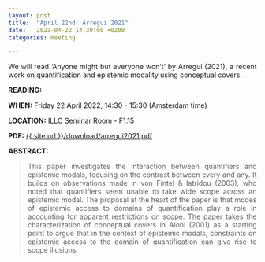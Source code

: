 ```yaml
---
layout: post
title:  "April 22nd: Arregui 2021" 
date:   2022-04-22 14:30:00 +0200
categories: meeting

---
```


<p style="text-align: justify;">
We will read ‘Anyone might but everyone won’t’ by Arregui (2021), a recent work on quantification and epistemic modality using conceptual covers.</p>

<b> READING:</b> 

<b> WHEN:</b>  Friday 22 April 2022, 14:30 - 15:30 (Amsterdam time)

<b> LOCATION:</b> ILLC Seminar Room - F1.15

<b> PDF:</b>  <a href="{{ site.url }}/download/arregui2021.pdf"  target="_blank" rel="noopener noreferrer">{{ site.url }}/download/arregui2021.pdf</a>



<b> ABSTRACT: </b>

<blockquote>
<p style="text-align: justify;">
This paper investigates the interaction between quantifiers and epistemic
modals, focusing on the contrast between every and any. It builds on observations
made in von Fintel & Iatridou (2003), who noted that quantifiers seem unable to take
wide scope across an epistemic modal. The proposal at the heart of the paper is that
modes of epistemic access to domains of quantification play a role in accounting for
apparent restrictions on scope. The paper takes the characterization of conceptual
covers in Aloni (2001) as a starting point to argue that in the context of epistemic
modals, constraints on epistemic access to the domain of quantification can give rise
to scope illusions.

</blockquote>
